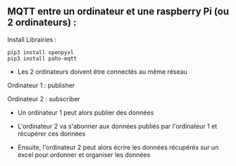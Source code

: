 ## MQTT entre un ordinateur et une raspberry Pi (ou 2 ordinateurs) :

Install Librairies :
```
pip3 install openpyxl
pip3 install paho-mqtt
```

- Les 2 ordinateurs doivent être connectés au même réseau

Ordinateur 1 : publisher

Ordinateur 2 : subscriber

- Un ordinateur 1 peut alors publier des données 

- L'ordinateur 2 va s'abonner aux données publiés par l'ordinateur 1 et récupérer ces données

- Ensuite, l'ordinateur 2 peut alors écrire les données récupérés sur un excel pour ordonner et organiser les données

